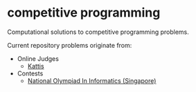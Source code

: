 # competitive programming
Computational solutions to competitive programming problems.

Current repository problems originate from:
- Online Judges
  - [Kattis](https://open.kattis.com)
- Contests
  - [National Olympiad In Informatics (Singapore)](https://noisg.comp.nus.edu.sg/noi/)
